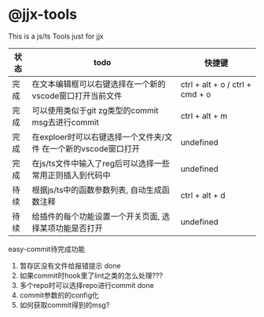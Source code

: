 # @jjx-tools

This is a js/ts Tools just for jjx


| 状态 | todo | 快捷键 |
| --- | --- | --- |
| 完成 | 在文本编辑框可以右键选择在一个新的vscode窗口打开当前文件 | ctrl + alt + o / ctrl + cmd + o|
| 完成 | 可以使用类似于git zg类型的commit msg去进行commit | ctrl + alt + m|
|完成 | 在exploer时可以右键选择一个文件夹/文件 在一个新的vscode窗口打开 | undefined |
| 完成 | 在js/ts文件中输入了reg后可以选择一些常用正则插入到代码中 |  undefined |
| 待续 | 根据js/ts中的函数参数列表, 自动生成函数注释 |  ctrl + alt + d |
| 待续 | 给插件的每个功能设置一个开关页面, 选择某项功能是否打开 |  undefined |


easy-commit待完成功能
1. 暂存区没有文件给报错提示 done
2. 如果commit时hook里了lint之类的怎么处理???
3. 多个repo时可以选择repo进行commit done
4.  commit参数的的config化
5. 如何获取commit得到的msg?